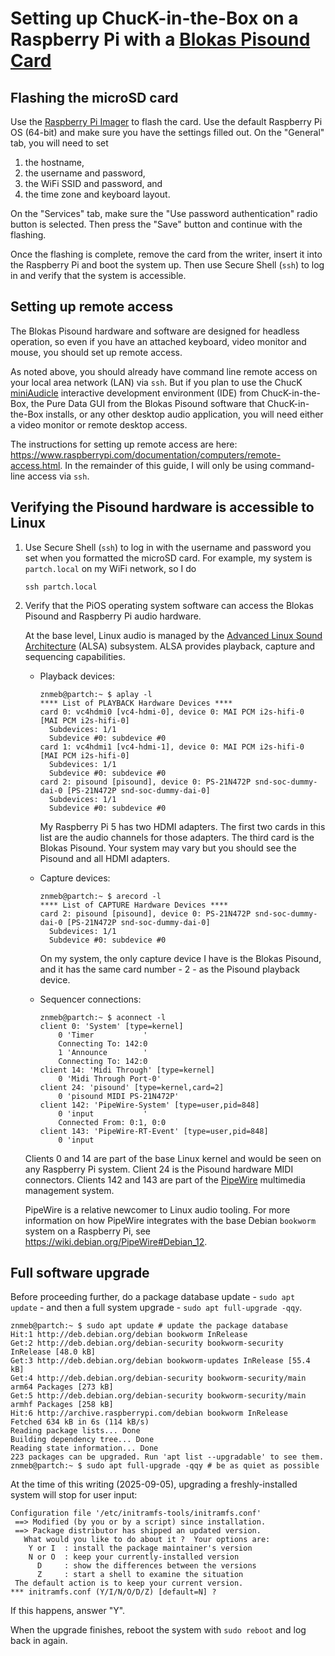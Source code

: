 # Setting up ChucK-in-the-Box on a Raspberry Pi with a [Blokas Pisound Card](https://blokas.io/pisound/docs/)

## Flashing the microSD card

Use the
[Raspberry Pi Imager](https://www.raspberrypi.com/software/)
to flash the card. Use the default Raspberry Pi OS (64-bit) and make
sure you have the settings filled out. On the "General" tab, you will
need to set

1. the hostname,
2. the username and password,
3. the WiFi SSID and password, and
4. the time zone and keyboard layout.

On the "Services" tab, make sure the "Use password authentication" radio
button is selected. Then press the "Save" button and continue with the
flashing.

Once the flashing is complete, remove the card from the writer, insert
it into the Raspberry Pi and boot the system up. Then use Secure Shell
(`ssh`) to log in and verify that the system is accessible.

## Setting up remote access

The Blokas Pisound hardware and software are designed for headless
operation, so even if you have an attached keyboard, video monitor and
mouse, you should set up remote access.

As noted above, you should already have command line remote access on
your local area network (LAN) via `ssh`. But if you plan to use the
ChucK
[miniAudicle](https://github.com/ccrma/miniAudicle/blob/main/README.md)
interactive development environment (IDE) from ChucK-in-the-Box,
the Pure Data GUI from the Blokas Pisound software that ChucK-in-the-Box
installs, or any other desktop audio application, you will need either a
video monitor or remote desktop access.

The instructions for setting up remote access are here:
<https://www.raspberrypi.com/documentation/computers/remote-access.html>.
In the remainder of this guide, I will only be using command-line access
via `ssh`.

## Verifying the Pisound hardware is accessible to Linux

1. Use Secure Shell (`ssh`) to log in with the username and password you
set when you formatted the microSD card. For example, my system is
`partch.local` on my WiFi network, so I do

    ```
    ssh partch.local
    ```

2. Verify that the PiOS operating system software can access the Blokas
Pisound and Raspberry Pi audio hardware.

    At the base level, Linux audio is managed by the
    [Advanced Linux Sound Architecture](https://www.alsa-project.org/wiki/Main_Page)
    (ALSA) subsystem. ALSA provides playback, capture and sequencing capabilities.

    - Playback devices:

        ```
        znmeb@partch:~ $ aplay -l
        **** List of PLAYBACK Hardware Devices ****
        card 0: vc4hdmi0 [vc4-hdmi-0], device 0: MAI PCM i2s-hifi-0 [MAI PCM i2s-hifi-0]
          Subdevices: 1/1
          Subdevice #0: subdevice #0
        card 1: vc4hdmi1 [vc4-hdmi-1], device 0: MAI PCM i2s-hifi-0 [MAI PCM i2s-hifi-0]
          Subdevices: 1/1
          Subdevice #0: subdevice #0
        card 2: pisound [pisound], device 0: PS-21N472P snd-soc-dummy-dai-0 [PS-21N472P snd-soc-dummy-dai-0]
          Subdevices: 1/1
          Subdevice #0: subdevice #0
        ```

        My Raspberry Pi 5 has two HDMI adapters. The first two cards in this list are
        the audio channels for those adapters. The third card is the Blokas Pisound.
        Your system may vary but you should see the Pisound and all HDMI adapters.

    - Capture devices:

        ```
        znmeb@partch:~ $ arecord -l
        **** List of CAPTURE Hardware Devices ****
        card 2: pisound [pisound], device 0: PS-21N472P snd-soc-dummy-dai-0 [PS-21N472P snd-soc-dummy-dai-0]
          Subdevices: 1/1
          Subdevice #0: subdevice #0
        ```

        On my system, the only capture device I have is the Blokas Pisound,
        and it has the same card number - 2 - as the Pisound playback device.

    - Sequencer connections:

        ```
        znmeb@partch:~ $ aconnect -l
        client 0: 'System' [type=kernel]
            0 'Timer           '
	        Connecting To: 142:0
            1 'Announce        '
	        Connecting To: 142:0
        client 14: 'Midi Through' [type=kernel]
            0 'Midi Through Port-0'
        client 24: 'pisound' [type=kernel,card=2]
            0 'pisound MIDI PS-21N472P'
        client 142: 'PipeWire-System' [type=user,pid=848]
            0 'input           '
	        Connected From: 0:1, 0:0
        client 143: 'PipeWire-RT-Event' [type=user,pid=848]
            0 'input
        ```

    Clients 0 and 14 are part of the base Linux kernel and would be seen
    on any Raspberry Pi system. Client 24 is the Pisound hardware MIDI
    connectors. Clients 142 and 143 are part of the
    [PipeWire](https://www.pipewire.org/) multimedia management system.

    PipeWire is a relative newcomer to Linux audio tooling. For more
    information on how PipeWire integrates with the base Debian
    `bookworm` system on a Raspberry Pi, see
    <https://wiki.debian.org/PipeWire#Debian_12>.

## Full software upgrade

Before proceeding further, do a package database update - `sudo apt update` - 
and then a full system upgrade - `sudo apt full-upgrade -qqy`.

    znmeb@partch:~ $ sudo apt update # update the package database
    Hit:1 http://deb.debian.org/debian bookworm InRelease
    Get:2 http://deb.debian.org/debian-security bookworm-security InRelease [48.0 kB]
    Get:3 http://deb.debian.org/debian bookworm-updates InRelease [55.4 kB]
    Get:4 http://deb.debian.org/debian-security bookworm-security/main arm64 Packages [273 kB]
    Get:5 http://deb.debian.org/debian-security bookworm-security/main armhf Packages [258 kB]
    Hit:6 http://archive.raspberrypi.com/debian bookworm InRelease
    Fetched 634 kB in 6s (114 kB/s)
    Reading package lists... Done
    Building dependency tree... Done
    Reading state information... Done
    223 packages can be upgraded. Run 'apt list --upgradable' to see them.
    znmeb@partch:~ $ sudo apt full-upgrade -qqy # be as quiet as possible

At the time of this writing (2025-09-05), upgrading a freshly-installed
system will stop for user input:

    Configuration file '/etc/initramfs-tools/initramfs.conf'
     ==> Modified (by you or by a script) since installation.
     ==> Package distributor has shipped an updated version.
       What would you like to do about it ?  Your options are:
        Y or I  : install the package maintainer's version
        N or O  : keep your currently-installed version
          D     : show the differences between the versions
          Z     : start a shell to examine the situation
     The default action is to keep your current version.
    *** initramfs.conf (Y/I/N/O/D/Z) [default=N] ?

If this happens, answer "Y".

When the upgrade finishes, reboot the system with `sudo reboot` and
log back in again.
